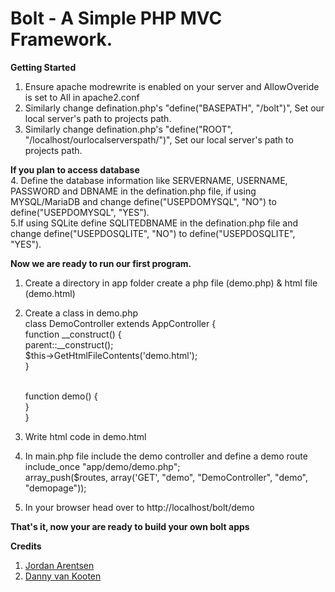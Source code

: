# Bolt - A Simple PHP MVC Framework.

<b>Getting Started</b>
1. Ensure apache modrewrite is enabled on your server and AllowOveride is set to All in apache2.conf <br>
2. Similarly change defination.php's "define("BASEPATH", "/bolt")", Set our local server's path to projects path.<br>
3. Similarly change defination.php's "define("ROOT", "/localhost/ourlocalserverspath/")", Set our local server's path to projects path.<br>

<b>If you plan to access database</b><br>
4. Define the database information like SERVERNAME, USERNAME, PASSWORD and DBNAME in the defination.php file, if using MYSQL/MariaDB and change define("USEPDOMYSQL", "NO") to define("USEPDOMYSQL", "YES").<br>
5.If using SQLite define SQLITEDBNAME in the defination.php file and change define("USEPDOSQLITE", "NO") to define("USEPDOSQLITE", "YES").<br>

<b>Now we are ready to run our first program.</b>
1. Create a directory in app folder create a php file (demo.php) & html file (demo.html) <br>
2. Create a class in demo.php <br>
class DemoController extends AppController { <br>
    function __construct() { <br>
        parent::__construct(); <br>
        $this->GetHtmlFileContents('demo.html'); <br>
    } <br> <br>

    function demo() { <br>
    } <br>
} <br>
3. Write html code in demo.html <br>
4. In main.php file include the demo controller and define a demo route <br>
include_once "app/demo/demo.php"; <br>
array_push($routes, array('GET', "demo", "DemoController", "demo", "demopage")); <br>
5. In your browser head over to http://localhost/bolt/demo

<b>That's it, now your are ready to build your own bolt apps</b>


<b>Credits</b><br>
1. <a href="https://codepen.io/blissdev/pen/BCGeL">Jordan Arentsen</a>
2. <a href="https://github.com/dannyvankooten/AltoRouter">Danny van Kooten</a>